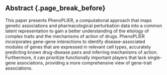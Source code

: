 ## Abstract {.page_break_before}

This paper presents PhenoPLIER, a computational approach that maps genetic associations and pharmacological perturbation data into a common latent representation to gain a better understanding of the etiology of complex traits and the mechanisms of action of drugs.
PhenoPLIER incorporates gene-gene interactions to identify disease-associated modules of genes that are expressed in relevant cell types, accurately predicting known drug-disease pairs and inferring mechanisms of action.
Furthermore, it can prioritize functionally important players that lack single-gene associations, providing a more comprehensive view of gene-trait associations.
